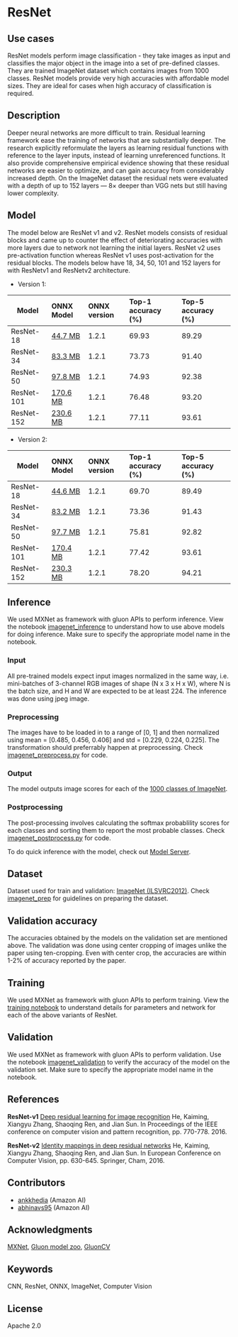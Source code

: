 # ResNet

## Use cases
ResNet models perform image classification - they take images as input and classifies the major object in the image into a set of pre-defined classes. They are trained ImageNet dataset which contains images from 1000 classes. ResNet models provide very high accuracies with affordable model sizes. They are ideal for cases when high accuracy of classification is required.

## Description
Deeper neural networks are more difficult to train. Residual learning framework ease the training of networks that are substantially deeper. The research explicitly reformulate the layers as learning residual functions with reference to the layer inputs, instead of learning unreferenced functions. It also provide comprehensive empirical evidence showing that these residual networks are easier to optimize, and can gain accuracy from considerably increased depth. On the ImageNet dataset the residual nets were evaluated with a depth of up to 152 layers — 8× deeper than VGG nets but still having lower complexity. 

## Model

The model below are ResNet v1 and v2. ResNet models consists of residual blocks and came up to counter the effect of deteriorating accuracies with more layers due to network not learning the initial layers.
ResNet v2 uses pre-activation function whereas ResNet v1  uses post-activation for the residual blocks. The models below have 18, 34, 50, 101 and 152 layers for with ResNetv1 and ResNetv2 architecture.

* Version 1:

 |Model        |ONNX Model  | ONNX version|Top-1 accuracy (%)|Top-5 accuracy (%)|
|-------------|:--------------|:--------------|:--------------|:--------------|
|ResNet-18|    [44.7 MB](https://s3.amazonaws.com/onnx-model-zoo/resnet/resnet18v1/resnet18v1.onnx)    |   1.2.1  | 69.93         |     89.29           |
|ResNet-34|    [83.3 MB](https://s3.amazonaws.com/onnx-model-zoo/resnet/resnet34v1/resnet34v1.onnx)    |  1.2.1   |73.73         |     91.40           |
|ResNet-50|    [97.8 MB](https://s3.amazonaws.com/onnx-model-zoo/resnet/resnet50v1/resnet50v1.onnx)    | 1.2.1    |74.93         |     92.38           |
|ResNet-101|    [170.6 MB](https://s3.amazonaws.com/onnx-model-zoo/resnet/resnet101v1/resnet101v1.onnx)    |   1.2.1    | 76.48         |     93.20           |
|ResNet-152|    [230.6 MB](https://s3.amazonaws.com/onnx-model-zoo/resnet/resnet152v1/resnet152v1.onnx)    |  1.2.1   |77.11         |     93.61           |


* Version 2:

 |Model        |ONNX Model  | ONNX version|Top-1 accuracy (%)|Top-5 accuracy (%)|
|-------------|:--------------|:--------------|:--------------|:--------------|
|ResNet-18|    [44.6 MB](https://s3.amazonaws.com/onnx-model-zoo/resnet/resnet18v2/resnet18v2.onnx)    |   1.2.1   |    69.70         |     89.49          |
|ResNet-34|    [83.2 MB](https://s3.amazonaws.com/onnx-model-zoo/resnet/resnet34v2/resnet34v2.onnx)    |   1.2.1   | 73.36         |     91.43           |
|ResNet-50|    [97.7 MB](https://s3.amazonaws.com/onnx-model-zoo/resnet/resnet50v2/resnet50v2.onnx)    |   1.2.1 |75.81         |     92.82           |
|ResNet-101|    [170.4 MB](https://s3.amazonaws.com/onnx-model-zoo/resnet/resnet101v2/resnet101v2.onnx)    |  1.2.1   | 77.42         |     93.61           |
|ResNet-152|    [230.3 MB](https://s3.amazonaws.com/onnx-model-zoo/resnet/resnet152v2/resnet152v2.onnx)    |  1.2.1    | 78.20         |     94.21           |


## Inference
We used MXNet as framework with gluon APIs to perform inference. View the notebook [imagenet_inference](../imagenet_inference.ipynb) to understand how to use above models for doing inference. Make sure to specify the appropriate model name in the notebook. 

### Input 
All pre-trained models expect input images normalized in the same way, i.e. mini-batches of 3-channel RGB images of shape (N x 3 x H x W), where N is the batch size, and H and W are expected to be at least 224. 
The inference was done using jpeg image.

### Preprocessing
The images have to be loaded in to a range of [0, 1] and then normalized using mean = [0.485, 0.456, 0.406] and std = [0.229, 0.224, 0.225]. The transformation should preferrably happen at preprocessing. Check [imagenet_preprocess.py](../imagenet_preprocess.py) for code.

### Output
The model outputs image scores for each of the [1000 classes of ImageNet](../synset.txt).

### Postprocessing
The post-processing involves calculating the softmax probablility scores for each classes and sorting them to report the most probable classes. Check [imagenet_postprocess.py](../imagenet_postprocess.py) for code.

To do quick inference with the model, check out [Model Server](https://github.com/awslabs/mxnet-model-server/blob/master/docs/model_zoo.md/#resnet_header).

## Dataset
Dataset used for train and validation: [ImageNet (ILSVRC2012)](http://www.image-net.org/challenges/LSVRC/2012/). Check [imagenet_prep](../imagenet_prep.md) for guidelines on preparing the dataset.


## Validation accuracy
The accuracies obtained by the models on the validation set are mentioned above. The validation was done using center cropping of images unlike
the paper using ten-cropping. Even with center crop, the accuracies are within 1-2% of accuracy reported by the paper.

## Training
We used MXNet as framework with gluon APIs to perform training. View the [training notebook](train_resnet.ipynb) to understand details for parameters and network for each of the above variants of ResNet.

## Validation
We used MXNet as framework with gluon APIs to perform validation. Use the notebook [imagenet_validation](../imagenet_validation.ipynb) to verify the accuracy of the model on the validation set. Make sure to specify the appropriate model name in the notebook.

## References
**ResNet-v1**
[Deep residual learning for image recognition](https://arxiv.org/abs/1512.03385)
 He, Kaiming, Xiangyu Zhang, Shaoqing Ren, and Jian Sun. In Proceedings of the IEEE conference on computer vision and pattern recognition, pp. 770-778. 2016.

**ResNet-v2**
[Identity mappings in deep residual networks](https://arxiv.org/abs/1603.05027)
He, Kaiming, Xiangyu Zhang, Shaoqing Ren, and Jian Sun.
In European Conference on Computer Vision, pp. 630-645. Springer, Cham, 2016.

## Contributors
* [ankkhedia](https://github.com/ankkhedia) (Amazon AI)
* [abhinavs95](https://github.com/abhinavs95) (Amazon AI)

## Acknowledgments
[MXNet](http://mxnet.incubator.apache.org), [Gluon model zoo](https://mxnet.incubator.apache.org/api/python/gluon/model_zoo.html), [GluonCV](https://gluon-cv.mxnet.io)

## Keywords
CNN, ResNet, ONNX, ImageNet, Computer Vision 

## License
Apache 2.0